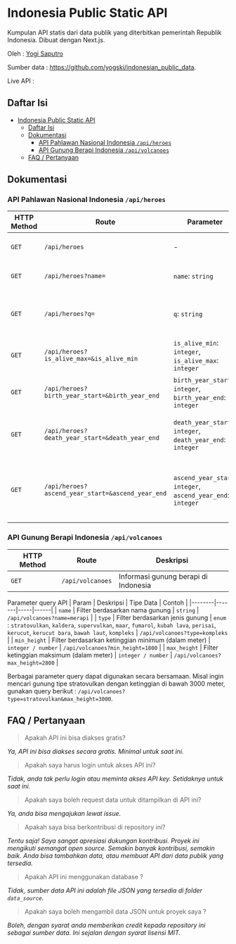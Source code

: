 # Indonesia Public Static API

Kumpulan API statis dari data publik yang diterbitkan pemerintah Republik Indonesia. Dibuat dengan Next.js.

Oleh : [Yogi Saputro](https://yogski.github.io)

Sumber data : https://github.com/yogski/indonesian_public_data.

Live API : 

## Daftar Isi
- [Indonesia Public Static API](#indonesia-public-static-api)
  - [Daftar Isi](#daftar-isi)
  - [Dokumentasi](#dokumentasi)
    - [API Pahlawan Nasional Indonesia `/api/heroes`](#api-pahlawan-nasional-indonesia-apiheroes)
    - [API Gunung Berapi Indonesia `/api/volcanoes`](#api-gunung-berapi-indonesia-apivolcanoes)
  - [FAQ / Pertanyaan](#faq--pertanyaan)


## Dokumentasi

### API Pahlawan Nasional Indonesia `/api/heroes`
| HTTP Method | Route | Parameter | Deskripsi | Contoh |
|--------|----------|------------|-----|-------|
| `GET`  | `/api/heroes` | - | Tampilkan data semua pahlawan nasional | `/api/heroes` |
| `GET`  | `/api/heroes?name=` | `name`: `string` | Cari pahlawan berdasarkan nama | `/api/heroes?name=nasution` |
| `GET`  | `/api/heroes?q=` | `q`: `string` | Cari pahlawan berdasarkan nama atau deskripsi atau kata kunci | `/api/heroes?q=angkatan` |
| `GET`  | `/api/heroes?is_alive_max=&is_alive_min` | `is_alive_min`: `integer`, `is_alive_max`: `integer` | Cari pahlawan yang hidup di periode tertentu | `/api/heroes?is_alive_min=1900&is_alive_max=1945` |
| `GET`  | `/api/heroes?birth_year_start=&birth_year_end` | `birth_year_start`: `integer`, `birth_year_end`: `integer` | Cari pahlawan yang lahir di rentang tahun tertentu | `/api/heroes?birth_year_start=1900&birth_year_end=1945` |
| `GET`  | `/api/heroes?death_year_start=&death_year_end` | `death_year_start`: `integer`, `death_year_end`: `integer` | Cari pahlawan yang meninggal/gugur di rentang tahun tertentu | `/api/heroes?death_year_start=1900&death_year_end=1945` |
| `GET`  | `/api/heroes?ascend_year_start=&ascend_year_end` | `ascend_year_start`: `integer`, `ascend_year_end`: `integer` | Cari pahlawan yang diangkat sebagai pahlawan nasional di rentang tahun tertentu | `/api/heroes?ascend_year_start=1900&ascend_year_end=1945` |

### API Gunung Berapi Indonesia `/api/volcanoes`
| HTTP Method | Route | Deskripsi |
|--------|----------------|------------|
| `GET`  | `/api/volcanoes` | Informasi gunung berapi di Indonesia |

Parameter query API
| Param | Deskripsi | Tipe Data | Contoh |
|--------|-------|-----|------|
| `name` | Filter berdasarkan nama gunung | `string` | `/api/volcanoes?name=merapi` |
| `type` | Filter berdasarkan jenis gunung | `enum` : `stratovulkan`, `kaldera`, `supervulkan`, `maar`, `fumarol`, `kubah lava`, `perisai`, `kerucut`, `kerucut bara`, `bawah laut`, `kompleks` | `/api/volcanoes?type=kompleks` |
| `min_height` | Filter berdasarkan ketinggian minimum (dalam meter) | `integer / number` | `/api/volcanoes?min_height=1800` |
| `max_height` | Filter ketinggian maksimum (dalam meter) | `integer / number` | `/api/volcanoes?max_height=2800` |

Berbagai parameter query dapat digunakan secara bersamaan. Misal ingin mencari gunung tipe stratovulkan dengan ketinggian di bawah 3000 meter, gunakan query berikut : `/api/volcanoes?type=stratovulkan&max_height=3000`.

## FAQ / Pertanyaan
> Apakah API ini bisa diakses gratis?

_Ya, API ini bisa diakses secara gratis. Minimal untuk saat ini._

> Apakah saya harus login untuk akses API ini?

_Tidak, anda tak perlu login atau meminta akses API key. Setidaknya untuk saat ini._

> Apakah saya boleh request data untuk ditampilkan di API ini?

_Ya, anda bisa mengajukan lewat issue._

> Apakah saya bisa berkontribusi di repository ini?

_Tentu saja! Saya sangat apresiasi dukungan kontribusi. Proyek ini mengikuti semangat open source. Semakin banyak kontribusi, semakin baik. Anda bisa tambahkan data, atau membuat API dari data publik yang tersedia._

> Apakah API ini menggunakan database ?

_Tidak, sumber data API ini adalah file JSON yang tersedia di folder `data_source`._

> Apakah saya boleh mengambil data JSON untuk proyek saya ?

_Boleh, dengan syarat anda memberikan credit kepada repository ini sebagai sumber data. Ini sejalan dengan syarat lisensi MIT._
